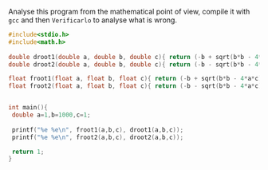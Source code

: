 Analyse this program from the mathematical point of view, compile it with `gcc` and then `Verificarlo` to analyse what is wrong.

```C
#include<stdio.h>
#include<math.h>
 
double droot1(double a, double b, double c){ return (-b + sqrt(b*b - 4*a*c))/(2*a); }
double droot2(double a, double b, double c){ return (-b - sqrt(b*b - 4*a*c))/(2*a); }

float froot1(float a, float b, float c){ return (-b + sqrt(b*b - 4*a*c))/(2*a); }
float froot2(float a, float b, float c){ return (-b - sqrt(b*b - 4*a*c))/(2*a); }


int main(){
 double a=1,b=1000,c=1;
 
 printf("%e %e\n", froot1(a,b,c), droot1(a,b,c));
 printf("%e %e\n", froot2(a,b,c), droot2(a,b,c));

 return 1;
} 
```
